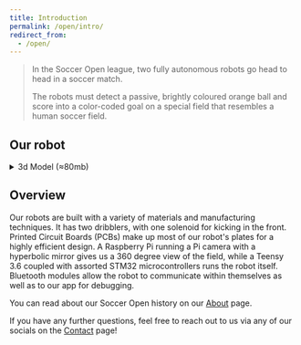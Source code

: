 ```yaml
---
title: Introduction
permalink: /open/intro/
redirect_from:
  - /open/
---
```


> In the Soccer Open league, two fully autonomous robots go head to head in a
> soccer match.
>
> The robots must detect a passive, brightly coloured orange ball and score into
> a color-coded goal on a special field that resembles a human soccer field.

## Our robot

<details id="3dButton" markdown=1><summary>3d Model (≈80mb)</summary>
<div style="position:relative;padding-bottom:100%;margin:15px auto!important;">
<iframe
src="about:blank"
data-src="https://myhub.autodesk360.com/ue2d4b949/shares/public/SH56a43QTfd62c1cd968d240b070679b9ffd?mode=embed"
style="width:100%;height:100%;position:absolute;left:0px;top:0px;"
allowfullscreen="true"
webkitallowfullscreen="true"
mozallowfullscreen="true"
frameborder="0"
id="3dModel"
></iframe></div>
Controls: Left click + drag to orbit, Middle click + drag to pan, Scroll to zoom
</details>

## Overview

Our robots are built with a variety of materials and manufacturing techniques.
It has two dribblers, with one solenoid for kicking in the front. Printed
Circuit Boards (PCBs) make up most of our robot's plates for a highly efficient
design. A Raspberry Pi running a Pi camera with a hyperbolic mirror gives us a
360 degree view of the field, while a Teensy 3.6 coupled with assorted STM32
microcontrollers runs the robot itself. Bluetooth modules allow the robot to
communicate within themselves as well as to our app for debugging.

You can read about our Soccer Open history on our [About](/about/#soccer-open)
page.

If you have any further questions, feel free to reach out to us via any of our
socials on the [Contact](/contact/) page!

<script>
var model = document.getElementById('3dModel');
var details = document.getElementById('3dButton');
var toggled = false;
details.addEventListener('toggle', function() {
  if (!toggled) {
    model.setAttribute('src', model.getAttribute('data-src'));
    toggled = true;
  }
});
</script>

